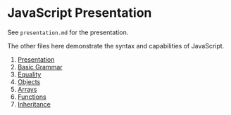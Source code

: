 # JavaScript Presentation

See `presentation.md` for the presentation.

The other files here demonstrate the syntax and capabilities of JavaScript.

1. [Presentation](presentation.md)
1. [Basic Grammar](grammar.js)
1. [Equality](equality.js)
1. [Objects](objects.js)
1. [Arrays](arrays.js)
1. [Functions](functions.js)
1. [Inheritance](inheritance.js)
